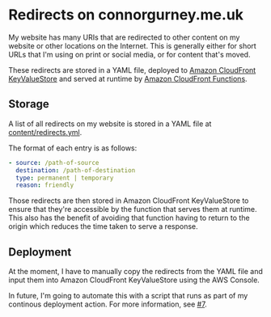 # Redirects on connorgurney.me.uk

My website has many URIs that are redirected to other content on my website or other locations on the Internet. This is generally either for short URLs that I'm using on print or social media, or for content that's moved.

These redirects are stored in a YAML file, deployed to [Amazon CloudFront KeyValueStore](https://docs.aws.amazon.com/AmazonCloudFront/latest/DeveloperGuide/kvs-with-functions.html) and served at runtime by [Amazon CloudFront Functions](https://docs.aws.amazon.com/AmazonCloudFront/latest/DeveloperGuide/cloudfront-functions.html).

## Storage

A list of all redirects on my website is stored in a YAML file at [content/redirects.yml](../content/redirects.yml).

The format of each entry is as follows:

```yaml
- source: /path-of-source
  destination: /path-of-destination
  type: permanent | temporary
  reason: friendly
```

Those redirects are then stored in Amazon CloudFront KeyValueStore to ensure that they're accessible by the function that serves them at runtime. This also has the benefit of avoiding that function having to return to the origin which reduces the time taken to serve a response.

## Deployment

At the moment, I have to manually copy the redirects from the YAML file and input them into Amazon CloudFront KeyValueStore using the AWS Console.

In future, I'm going to automate this with a script that runs as part of my continous deployment action. For more information, see [#7](https://github.com/connordoner/cgmeuk/issues/7).
